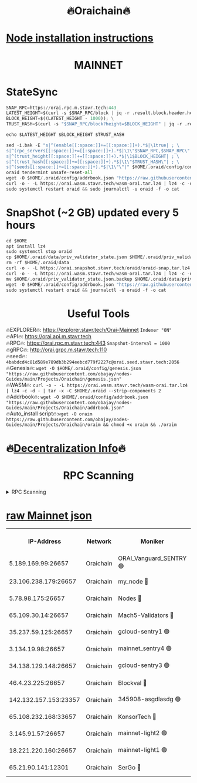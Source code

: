 <h1 align="center"> 🔥Oraichain🔥</h1>

[Node installation instructions](https://github.com/obajay/nodes-Guides/tree/main/Projects/Oraichain)
=
<h1 align="center"> MAINNET</h1>

# StateSync
```python
SNAP_RPC=https://orai.rpc.m.stavr.tech:443
LATEST_HEIGHT=$(curl -s $SNAP_RPC/block | jq -r .result.block.header.height); \
BLOCK_HEIGHT=$((LATEST_HEIGHT - 1000)); \
TRUST_HASH=$(curl -s "$SNAP_RPC/block?height=$BLOCK_HEIGHT" | jq -r .result.block_id.hash)

echo $LATEST_HEIGHT $BLOCK_HEIGHT $TRUST_HASH

sed -i.bak -E "s|^(enable[[:space:]]+=[[:space:]]+).*$|\1true| ; \
s|^(rpc_servers[[:space:]]+=[[:space:]]+).*$|\1\"$SNAP_RPC,$SNAP_RPC\"| ; \
s|^(trust_height[[:space:]]+=[[:space:]]+).*$|\1$BLOCK_HEIGHT| ; \
s|^(trust_hash[[:space:]]+=[[:space:]]+).*$|\1\"$TRUST_HASH\"| ; \
s|^(seeds[[:space:]]+=[[:space:]]+).*$|\1\"\"|" $HOME/.oraid/config/config.toml
oraid tendermint unsafe-reset-all
wget -O $HOME/.oraid/config/addrbook.json "https://raw.githubusercontent.com/obajay/nodes-Guides/main/Projects/Oraichain/addrbook.json"
curl -o - -L https://orai.wasm.stavr.tech/wasm-orai.tar.lz4 | lz4 -c -d - | tar -x -C $HOME/.oraid --strip-components 2
sudo systemctl restart oraid && sudo journalctl -u oraid -f -o cat
```
# SnapShot (~2 GB) updated every 5 hours
```python
cd $HOME
apt install lz4
sudo systemctl stop oraid
cp $HOME/.oraid/data/priv_validator_state.json $HOME/.oraid/priv_validator_state.json.backup
rm -rf $HOME/.oraid/data
curl -o - -L https://orai.snapshot.stavr.tech/oraid/oraid-snap.tar.lz4 | lz4 -c -d - | tar -x -C $HOME/.oraid --strip-components 2
curl -o - -L https://orai.wasm.stavr.tech/wasm-orai.tar.lz4 | lz4 -c -d - | tar -x -C $HOME/.oraid --strip-components 2
mv $HOME/.oraid/priv_validator_state.json.backup $HOME/.oraid/data/priv_validator_state.json
wget -O $HOME/.oraid/config/addrbook.json "https://raw.githubusercontent.com/obajay/nodes-Guides/main/Projects/Oraichain/addrbook.json"
sudo systemctl restart oraid && journalctl -u oraid -f -o cat
```

 <h1 align="center"> Useful Tools</h1>

🔥EXPLORER🔥:     https://explorer.stavr.tech/Orai-Mainnet        `Indexer "ON"` \
🔥API🔥:          https://orai.api.m.stavr.tech \
🔥RPC🔥:          https://orai.rpc.m.stavr.tech:443              `Snapshot-interval = 1000` \
🔥gRPC🔥:         http://orai.grpc.m.stavr.tech:110 \
🔥seed🔥:      `4babdcd4c81d589e789db3b294eebcd779f2227c@orai.seed.stavr.tech:2056` \
🔥Genesis🔥:   `wget -O $HOME/.oraid/config/genesis.json "https://raw.githubusercontent.com/obajay/nodes-Guides/main/Projects/Oraichain/genesis.json"` \
🔥WASM🔥:      `curl -o - -L https://orai.wasm.stavr.tech/wasm-orai.tar.lz4 | lz4 -c -d - | tar -x -C $HOME/.oraid --strip-components 2` \
🔥Addrbook🔥:  `wget -O $HOME/.oraid/config/addrbook.json "https://raw.githubusercontent.com/obajay/nodes-Guides/main/Projects/Oraichain/addrbook.json"` \
🔥Auto_install script🔥:`wget -O oraim https://raw.githubusercontent.com/obajay/nodes-Guides/main/Projects/Oraichain/oraim && chmod +x oraim && ./oraim`

🔥[Decentralization Info](https://github.com/obajay/StateSync-snapshots/tree/main/Projects/Oraichain/Decentralization)🔥
=
<h1 align="center"> RPC Scanning</h1>

<details>
<summary>RPC Scanning</summary>

<h2 align="center"> We scan nodes in real time every 4 hours. And we provide the final result of RPC endpoints.
We cannot influence the operation of these nodes in any way. </h2>


```python
If Voting Power is higher than 0 --> then the Node is a validator of the network and may be subject to attack and be a potential threat to the chain.
```
```python
We marked such validators with a red symbol
```

</details>

[raw Mainnet json](https://rpc-check.oraim.stavr.tech/oraim/rpc-oraim-result.json)
=


<table><tr><th>IP-Address</th><th>Network</th><th>Moniker</th><th>Latest Block Height</th><th>Earliest Block Height</th><th>Catching Up</th><th>Tx Index</th><th>Voting Power</th><th>Scan Time</th></tr><tr><td>5.189.169.99:26657</td><td>Oraichain</td><td>ORAI_Vanguard_SENTRY 🟢</td><td>15822323</td><td>0</td><td>False</td><td>on</td><td>0</td><td>2024-02-18T05:29:22.914419768UTC</td></tr><tr><td>23.106.238.179:26657</td><td>Oraichain</td><td>my_node 🔴</td><td>15822325</td><td>0</td><td>False</td><td>on</td><td>307746</td><td>2024-02-18T05:29:35.574615058UTC</td></tr><tr><td>5.78.98.175:26657</td><td>Oraichain</td><td>Nodes 🔴</td><td>15822326</td><td>0</td><td>False</td><td>off</td><td>166270</td><td>2024-02-18T05:29:43.615292074UTC</td></tr><tr><td>65.109.30.14:26657</td><td>Oraichain</td><td>Mach5-Validators 🔴</td><td>15822330</td><td>0</td><td>False</td><td>off</td><td>644</td><td>2024-02-18T05:30:05.938526976UTC</td></tr><tr><td>35.237.59.125:26657</td><td>Oraichain</td><td>gcloud-sentry1 🟢</td><td>15822322</td><td>1</td><td>False</td><td>on</td><td>0</td><td>2024-02-18T05:29:20.474965458UTC</td></tr><tr><td>3.134.19.98:26657</td><td>Oraichain</td><td>mainnet_sentry4 🟢</td><td>15822326</td><td>1</td><td>False</td><td>on</td><td>0</td><td>2024-02-18T05:29:40.640518038UTC</td></tr><tr><td>34.138.129.148:26657</td><td>Oraichain</td><td>gcloud-sentry3 🟢</td><td>15822328</td><td>1</td><td>False</td><td>on</td><td>0</td><td>2024-02-18T05:29:53.347664983UTC</td></tr><tr><td>46.4.23.225:26657</td><td>Oraichain</td><td>Blockval 🔴</td><td>15822331</td><td>10774049</td><td>False</td><td>off</td><td>288419</td><td>2024-02-18T05:30:10.325135917UTC</td></tr><tr><td>142.132.157.153:23357</td><td>Oraichain</td><td>345908-asgdlasdg 🟢</td><td>15822325</td><td>11956426</td><td>False</td><td>on</td><td>0</td><td>2024-02-18T05:29:39.989110212UTC</td></tr><tr><td>65.108.232.168:33657</td><td>Oraichain</td><td>KonsorTech 🔴</td><td>15822322</td><td>14344801</td><td>False</td><td>off</td><td>50366</td><td>2024-02-18T05:29:19.688849584UTC</td></tr><tr><td>3.145.91.57:26657</td><td>Oraichain</td><td>mainnet-light2 🟢</td><td>15822329</td><td>15275144</td><td>False</td><td>on</td><td>0</td><td>2024-02-18T05:30:01.328603925UTC</td></tr><tr><td>18.221.220.160:26657</td><td>Oraichain</td><td>mainnet-light1 🟢</td><td>15822327</td><td>15643601</td><td>False</td><td>on</td><td>0</td><td>2024-02-18T05:29:48.510789139UTC</td></tr><tr><td>65.21.90.141:12301</td><td>Oraichain</td><td>SerGo 🔴</td><td>15822328</td><td>15722328</td><td>False</td><td>off</td><td>1</td><td>2024-02-18T05:29:55.795691963UTC</td></tr></table>
